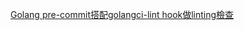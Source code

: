 [Golang pre-commit搭配golangci-lint hook做linting檢查](https://matthung0807.blogspot.com/2021/08/go-pre-commit-add-golangci-lint-hook.html)
